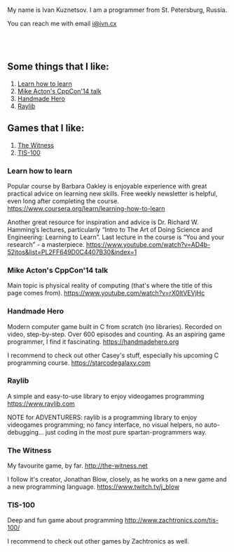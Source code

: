 <br/>

My name is Ivan Kuznetsov. I am a programmer from St. Petersburg, Russia. 

You can reach me with email <i@ivn.cx>

<br/>

<br/>

## Some things that I like:

1. [Learn how to learn](#learn_how_to_learn)
2. [Mike Acton's CppCon'14 talk](#mike_acton_talk)
3. [Handmade Hero](#handmade_hero)
4. [Raylib](#raylib)

## Games that I like:

1. [The Witness](#the_witness)
2. [TIS-100](#tis100)

### Learn how to learn

<a name="learn_how_to_learn"/>

Popular course by Barbara Oakley is enjoyable experience with great practical advice on learning new skills. Free weekly newsletter is helpful, even long after completing the course.
<https://www.coursera.org/learn/learning-how-to-learn>

Another great resource for inspiration and advice is Dr. Richard W. Hamming’s lectures, particularly “Intro to The Art of Doing Science and Engineering: Learning to Learn”. Last lecture in the course is “You and your research” - a masterpiece.
<https://www.youtube.com/watch?v=AD4b-52jtos&list=PL2FF649D0C4407B30&index=1>

### Mike Acton's CppCon'14 talk

<a name="mike_acton_talk"/>

Main topic is physical reality of computing (that's where the title of this page comes from).
<https://www.youtube.com/watch?v=rX0ItVEVjHc>

### Handmade Hero

<a name="handmade_hero"/>

Modern computer game built in C from scratch (no libraries). Recorded on video, step-by-step. Over 600 episodes and counting. As an aspiring game programmer, I find it fascinating.
<https://handmadehero.org>

I recommend to check out other Casey's stuff, especially his upcoming C programming course.
<https://starcodegalaxy.com>

### Raylib

<a name="raylib"/>

A simple and easy-to-use library to enjoy videogames programming <https://www.raylib.com>

NOTE for ADVENTURERS: raylib is a programming library to enjoy videogames programming; no fancy interface, no visual helpers, no auto-debugging... just coding in the most pure spartan-programmers way.

### The Witness

<a name="the_witness"/>

My favourite game, by far.
<http://the-witness.net>

I follow it's creator, Jonathan Blow, closely, as he works on a new game and a new programming language. 
<https://www.twitch.tv/j_blow>

### TIS-100

<a name="tis100"/>

Deep and fun game about programming <http://www.zachtronics.com/tis-100/>

I recommend to check out other games by Zachtronics as well.

